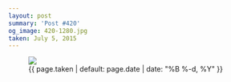 ```yaml
---
layout: post
summary: 'Post #420'
og_image: 420-1280.jpg
taken: July 5, 2015
---
```


<figure class="post">
<img sizes="(min-width: 700px) 50vw, calc(100vw - 2rem)" src="{{ site.assets_url }}/420-640.jpg" srcset="{{ site.assets_url }}/420-1280.jpg 1280w, {{ site.assets_url }}/420-960.jpg 960w, {{ site.assets_url }}/420-640.jpg 640w, {{ site.assets_url }}/420-320.jpg 320w"/>
<figcaption>
<time>{{ page.taken | default: page.date | date: "%B %-d, %Y" }}</time>
</figcaption>
</figure>
